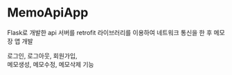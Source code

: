 # MemoApiApp

Flask로 개발한 api 서버를 retrofit 라이브러리를 이용하여 네트워크 통신을 한 후 메모장 앱 개발  
  
로그인, 로그아웃, 회원가입,  
메모생성, 메모수정, 메모삭제 기능
